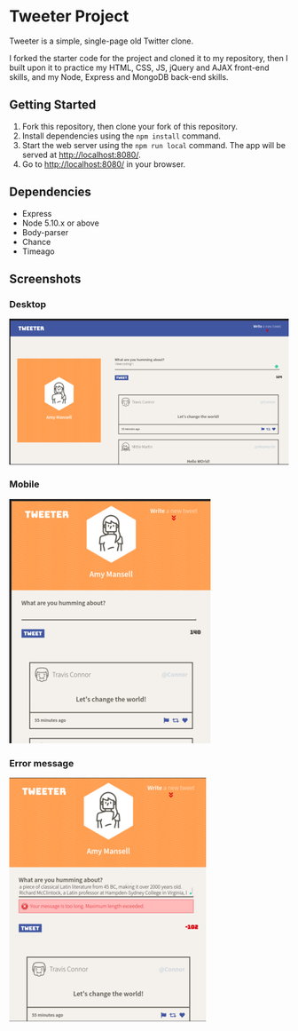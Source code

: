 # Tweeter Project

Tweeter is a simple, single-page old Twitter clone.

I forked the starter code for the project and cloned it to my repository, then I built upon it to practice my HTML, CSS, JS, jQuery and AJAX front-end skills, and my Node, Express and MongoDB back-end skills.

## Getting Started

1. Fork this repository, then clone your fork of this repository.
2. Install dependencies using the `npm install` command.
3. Start the web server using the `npm run local` command. The app will be served at <http://localhost:8080/>.
4. Go to <http://localhost:8080/> in your browser.

## Dependencies

- Express
- Node 5.10.x or above
- Body-parser
- Chance
- Timeago

## Screenshots
### Desktop
!["Desktop version"](./public/images/desktop.png)
### Mobile
!["Mobile version"](./public/images/mobile.png)
### Error message
!["Error message"](./public/images/error.png)
